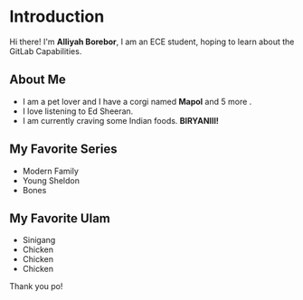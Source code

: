 # Introduction

Hi there! I'm **Alliyah Borebor**, I am an ECE student, hoping to learn about the GitLab Capabilities. 

## About Me

- I am a pet lover and I have a corgi named **Mapol** and 5 more . 
- I love listening to Ed Sheeran.
- I am currently craving some Indian foods. **BIRYANIII!**

## My Favorite Series

* Modern Family
* Young Sheldon
* Bones

## My Favorite Ulam

- Sinigang
- Chicken
- Chicken
- Chicken


Thank you po!